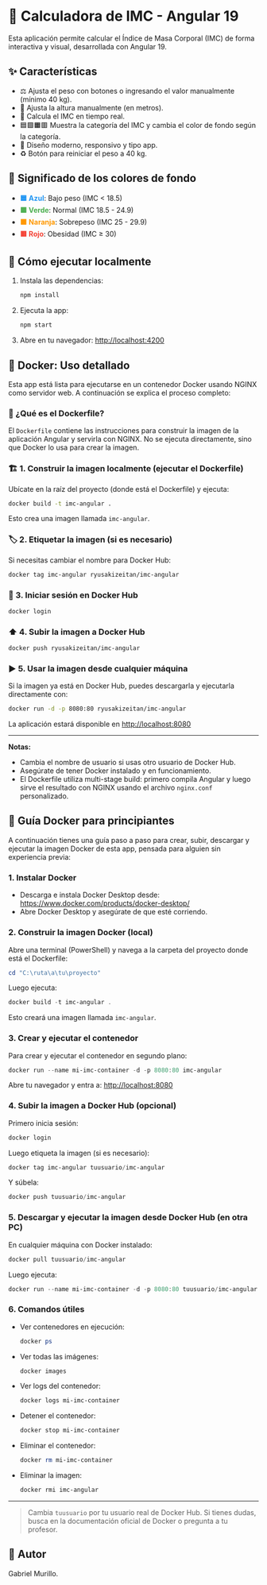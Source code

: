 # 🧮 Calculadora de IMC - Angular 19

Esta aplicación permite calcular el Índice de Masa Corporal (IMC) de forma interactiva y visual, desarrollada con Angular 19.

## ✨ Características
- ⚖️ Ajusta el peso con botones o ingresando el valor manualmente (mínimo 40 kg).
- 📏 Ajusta la altura manualmente (en metros).
- 🔄 Calcula el IMC en tiempo real.
- 🟦🟩🟧🟥 Muestra la categoría del IMC y cambia el color de fondo según la categoría.
- 📱 Diseño moderno, responsivo y tipo app.
- ♻️ Botón para reiniciar el peso a 40 kg.

## 🎨 Significado de los colores de fondo
- <span style="color:#2196f3; font-weight:bold;">🟦 Azul</span>: Bajo peso (IMC &lt; 18.5)
- <span style="color:#4caf50; font-weight:bold;">🟩 Verde</span>: Normal (IMC 18.5 - 24.9)
- <span style="color:#ff9800; font-weight:bold;">🟧 Naranja</span>: Sobrepeso (IMC 25 - 29.9)
- <span style="color:#f44336; font-weight:bold;">🟥 Rojo</span>: Obesidad (IMC ≥ 30)

## 🚀 Cómo ejecutar localmente

1. Instala las dependencias:
   ```bash
   npm install
   ```
2. Ejecuta la app:
   ```bash
   npm start
   ```
3. Abre en tu navegador: [http://localhost:4200](http://localhost:4200)

## 🐳 Docker: Uso detallado

Esta app está lista para ejecutarse en un contenedor Docker usando NGINX como servidor web. A continuación se explica el proceso completo:

### 📄 ¿Qué es el Dockerfile?
El `Dockerfile` contiene las instrucciones para construir la imagen de la aplicación Angular y servirla con NGINX. No se ejecuta directamente, sino que Docker lo usa para crear la imagen.

### 🏗️ 1. Construir la imagen localmente (ejecutar el Dockerfile)
Ubícate en la raíz del proyecto (donde está el Dockerfile) y ejecuta:
```bash
docker build -t imc-angular .
```
Esto crea una imagen llamada `imc-angular`.

### 🏷️ 2. Etiquetar la imagen (si es necesario)
Si necesitas cambiar el nombre para Docker Hub:
```bash
docker tag imc-angular ryusakizeitan/imc-angular
```

### 🔑 3. Iniciar sesión en Docker Hub
```bash
docker login
```

### ⬆️ 4. Subir la imagen a Docker Hub
```bash
docker push ryusakizeitan/imc-angular
```

### ▶️ 5. Usar la imagen desde cualquier máquina
Si la imagen ya está en Docker Hub, puedes descargarla y ejecutarla directamente con:
```bash
docker run -d -p 8080:80 ryusakizeitan/imc-angular
```
La aplicación estará disponible en [http://localhost:8080](http://localhost:8080)

---

**Notas:**
- Cambia el nombre de usuario si usas otro usuario de Docker Hub.
- Asegúrate de tener Docker instalado y en funcionamiento.
- El Dockerfile utiliza multi-stage build: primero compila Angular y luego sirve el resultado con NGINX usando el archivo `nginx.conf` personalizado.

## 🐳 Guía Docker para principiantes

A continuación tienes una guía paso a paso para crear, subir, descargar y ejecutar la imagen Docker de esta app, pensada para alguien sin experiencia previa:

### 1. Instalar Docker
- Descarga e instala Docker Desktop desde: https://www.docker.com/products/docker-desktop/
- Abre Docker Desktop y asegúrate de que esté corriendo.

### 2. Construir la imagen Docker (local)
Abre una terminal (PowerShell) y navega a la carpeta del proyecto donde está el Dockerfile:
```powershell
cd "C:\ruta\a\tu\proyecto"
```
Luego ejecuta:
```powershell
docker build -t imc-angular .
```
Esto creará una imagen llamada `imc-angular`.

### 3. Crear y ejecutar el contenedor
Para crear y ejecutar el contenedor en segundo plano:
```powershell
docker run --name mi-imc-container -d -p 8080:80 imc-angular
```
Abre tu navegador y entra a: [http://localhost:8080](http://localhost:8080)

### 4. Subir la imagen a Docker Hub (opcional)
Primero inicia sesión:
```powershell
docker login
```
Luego etiqueta la imagen (si es necesario):
```powershell
docker tag imc-angular tuusuario/imc-angular
```
Y súbela:
```powershell
docker push tuusuario/imc-angular
```

### 5. Descargar y ejecutar la imagen desde Docker Hub (en otra PC)
En cualquier máquina con Docker instalado:
```powershell
docker pull tuusuario/imc-angular
```
Luego ejecuta:
```powershell
docker run --name mi-imc-container -d -p 8080:80 tuusuario/imc-angular
```

### 6. Comandos útiles
- Ver contenedores en ejecución:
  ```powershell
  docker ps
  ```
- Ver todas las imágenes:
  ```powershell
  docker images
  ```
- Ver logs del contenedor:
  ```powershell
  docker logs mi-imc-container
  ```
- Detener el contenedor:
  ```powershell
  docker stop mi-imc-container
  ```
- Eliminar el contenedor:
  ```powershell
  docker rm mi-imc-container
  ```
- Eliminar la imagen:
  ```powershell
  docker rmi imc-angular
  ```

---

> Cambia `tuusuario` por tu usuario real de Docker Hub.
> Si tienes dudas, busca en la documentación oficial de Docker o pregunta a tu profesor.

## 👤 Autor
Gabriel Murillo.